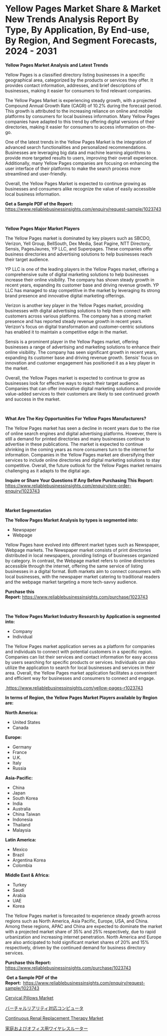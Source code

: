 <p><h1>Yellow Pages Market Share & Market New Trends Analysis Report By Type, By Application, By End-use, By Region, And Segment Forecasts, 2024 - 2031</h1></p><p><strong>Yellow Pages Market Analysis and Latest Trends</strong></p>
<p><p>Yellow Pages is a classified directory listing businesses in a specific geographical area, categorized by the products or services they offer. It provides contact information, addresses, and brief descriptions of businesses, making it easier for consumers to find relevant companies.</p><p>The Yellow Pages Market is experiencing steady growth, with a projected Compound Annual Growth Rate (CAGR) of 10.2% during the forecast period. This growth is attributed to the increasing reliance on online and mobile platforms by consumers for local business information. Many Yellow Pages companies have adapted to this trend by offering digital versions of their directories, making it easier for consumers to access information on-the-go.</p><p>One of the latest trends in the Yellow Pages Market is the integration of advanced search functionalities and personalized recommendations. Businesses are leveraging big data and machine learning algorithms to provide more targeted results to users, improving their overall experience. Additionally, many Yellow Pages companies are focusing on enhancing the user interface of their platforms to make the search process more streamlined and user-friendly.</p><p>Overall, the Yellow Pages Market is expected to continue growing as businesses and consumers alike recognize the value of easily accessible local business information.</p></p>
<p><strong>Get a Sample PDF of the Report:&nbsp;</strong> <a href="https://www.reliablebusinessinsights.com/enquiry/request-sample/1023743">https://www.reliablebusinessinsights.com/enquiry/request-sample/1023743</a></p>
<p>&nbsp;</p>
<p><strong>Yellow Pages Major Market Players</strong></p>
<p><p>The Yellow Pages market is dominated by key players such as SBCDO, Verizon, Yell Group, BellSouth, Dex Media, Seat Pagine, NTT Directory, Sensis, PagesJaunes, YP LLC, and Superpages. These companies offer business directories and advertising solutions to help businesses reach their target audience.</p><p>YP LLC is one of the leading players in the Yellow Pages market, offering a comprehensive suite of digital marketing solutions to help businesses increase their online visibility. The company has shown steady growth in recent years, expanding its customer base and driving revenue growth. YP LLC has managed to stay competitive in the market by leveraging its strong brand presence and innovative digital marketing offerings.</p><p>Verizon is another key player in the Yellow Pages market, providing businesses with digital advertising solutions to help them connect with customers across various platforms. The company has a strong market presence and has reported steady revenue growth in recent years. Verizon's focus on digital transformation and customer-centric solutions has enabled it to maintain a competitive edge in the market.</p><p>Sensis is a prominent player in the Yellow Pages market, offering businesses a range of advertising and marketing solutions to enhance their online visibility. The company has seen significant growth in recent years, expanding its customer base and driving revenue growth. Sensis' focus on innovation and customer engagement has positioned it as a key player in the market.</p><p>Overall, the Yellow Pages market is expected to continue to grow as businesses look for effective ways to reach their target audience. Companies that can offer innovative digital marketing solutions and provide value-added services to their customers are likely to see continued growth and success in the market.</p></p>
<p>&nbsp;</p>
<p><strong>What Are The Key Opportunities For Yellow Pages Manufacturers?</strong></p>
<p><p>The Yellow Pages market has seen a decline in recent years due to the rise of online search engines and digital advertising platforms. However, there is still a demand for printed directories and many businesses continue to advertise in these publications. The market is expected to continue shrinking in the coming years as more consumers turn to the internet for information. Companies in the Yellow Pages market are diversifying their services to include online directories and digital marketing solutions to stay competitive. Overall, the future outlook for the Yellow Pages market remains challenging as it adapts to the digital age.</p></p>
<p><strong>Inquire or Share Your Questions If Any Before Purchasing This Report:</strong> <a href="https://www.reliablebusinessinsights.com/enquiry/pre-order-enquiry/1023743">https://www.reliablebusinessinsights.com/enquiry/pre-order-enquiry/1023743</a></p>
<p>&nbsp;</p>
<p><strong>Market Segmentation</strong></p>
<p><strong>The Yellow Pages Market Analysis by types is segmented into:</strong></p>
<p><ul><li>Newspaper</li><li>Webpage</li></ul></p>
<p><p>Yellow Pages have evolved into different market types such as Newspaper, Webpage markets. The Newspaper market consists of print directories distributed in local newspapers, providing listings of businesses organized by category. In contrast, the Webpage market refers to online directories accessible through the internet, offering the same service of listing businesses in a digital format. Both markets aim to connect consumers with local businesses, with the newspaper market catering to traditional readers and the webpage market targeting a more tech-savvy audience.</p></p>
<p><strong>Purchase this Report:&nbsp;</strong><a href="https://www.reliablebusinessinsights.com/purchase/1023743">https://www.reliablebusinessinsights.com/purchase/1023743</a></p>
<p>&nbsp;</p>
<p><strong>The Yellow Pages Market Industry Research by Application is segmented into:</strong></p>
<p><ul><li>Company</li><li>Individual</li></ul></p>
<p><p>The Yellow Pages market application serves as a platform for companies and individuals to connect with potential customers in a specific region. Companies can list their services and contact information for easy access by users searching for specific products or services. Individuals can also utilize the application to search for local businesses and services in their area. Overall, the Yellow Pages market application facilitates a convenient and efficient way for businesses and consumers to connect and engage.</p></p>
<p><a href="https://www.reliablebusinessinsights.com/yellow-pages-r1023743">&nbsp;https://www.reliablebusinessinsights.com/yellow-pages-r1023743</a></p>
<p><strong>In terms of Region, the Yellow Pages Market Players available by Region are:</strong></p>
<p>
    <p> <strong> North America: </strong>
        <ul>
            <li>United States</li>
            <li>Canada</li>
        </ul>
        </p> 
    <p> <strong> Europe: </strong>
        <ul>
            <li>Germany</li>
            <li>France</li>
            <li>U.K.</li>
            <li>Italy</li>
            <li>Russia</li>
        </ul>
        </p> 
    <p> <strong> Asia-Pacific: </strong>
        <ul>
            <li>China</li>
            <li>Japan</li>
            <li>South Korea</li>
            <li>India</li>
            <li>Australia</li>
            <li>China Taiwan</li>
            <li>Indonesia</li>
            <li>Thailand</li>
            <li>Malaysia</li>
        </ul>
        </p> 
    <p> <strong> Latin America: </strong>
        <ul>
            <li>Mexico</li>
            <li>Brazil</li>
            <li>Argentina Korea</li>
            <li>Colombia</li>
        </ul>
        </p> 
    <p> <strong> Middle East & Africa: </strong>
        <ul>
            <li>Turkey</li>
            <li>Saudi</li>
            <li>Arabia</li>
            <li>UAE</li>
            <li>Korea</li>
        </ul>
    </p>
    </p>
<p><p>The Yellow Pages market is forecasted to experience steady growth across regions such as North America, Asia Pacific, Europe, USA, and China. Among these regions, APAC and China are expected to dominate the market with a projected market share of 35% and 25% respectively, due to rapid urbanization and increasing internet penetration. North America and Europe are also anticipated to hold significant market shares of 20% and 15% respectively, driven by the continued demand for business directory services.</p></p>
<p><strong>Purchase this Report: </strong><a href="https://www.reliablebusinessinsights.com/purchase/1023743">https://www.reliablebusinessinsights.com/purchase/1023743</a></p>
<p>&nbsp;<strong>Get a Sample PDF of the Report:&nbsp;&nbsp;</strong><a href="https://www.reliablebusinessinsights.com/enquiry/request-sample/1023743">https://www.reliablebusinessinsights.com/enquiry/request-sample/1023743</a></p>
<p><strong></strong></p>
<p><p><a href="https://github.com/btwcqfvq34/Market-Research-Report-List-1/blob/main/cervical-pillows-market.md">Cervical Pillows Market</a></p><p><a href="https://github.com/laurenreichert/Market-Research-Report-List-2/blob/main/6607166173888.md">バーチャルリアリティ対応コンピュータ</a></p><p><a href="https://github.com/sleepman642/Market-Research-Report-List-1/blob/main/continuous-renal-replacement-therapy-market.md">Continuous Renal Replacement Therapy Market</a></p><p><a href="https://github.com/vtbvgl20191192/Market-Research-Report-List-3/blob/main/8476318173887.md">家庭およびオフィス用ワイヤレスルーター</a></p></p>